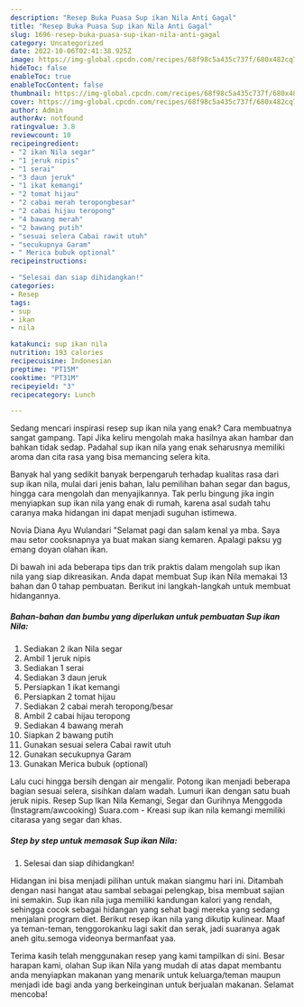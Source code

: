 ```yaml
---
description: "Resep Buka Puasa Sup ikan Nila Anti Gagal"
title: "Resep Buka Puasa Sup ikan Nila Anti Gagal"
slug: 1696-resep-buka-puasa-sup-ikan-nila-anti-gagal
category: Uncategorized
date: 2022-10-06T02:41:38.925Z
image: https://img-global.cpcdn.com/recipes/68f98c5a435c737f/680x482cq70/sup-ikan-nila-foto-resep-utama.jpg
hideToc: false
enableToc: true
enableTocContent: false
thumbnail: https://img-global.cpcdn.com/recipes/68f98c5a435c737f/680x482cq70/sup-ikan-nila-foto-resep-utama.jpg
cover: https://img-global.cpcdn.com/recipes/68f98c5a435c737f/680x482cq70/sup-ikan-nila-foto-resep-utama.jpg
author: Admin
authorAv: notfound
ratingvalue: 3.8
reviewcount: 10
recipeingredient:
- "2 ikan Nila segar"
- "1 jeruk nipis"
- "1 serai"
- "3 daun jeruk"
- "1 ikat kemangi"
- "2 tomat hijau"
- "2 cabai merah teropongbesar"
- "2 cabai hijau teropong"
- "4 bawang merah"
- "2 bawang putih"
- "sesuai selera Cabai rawit utuh"
- "secukupnya Garam"
- " Merica bubuk optional"
recipeinstructions:

- "Selesai dan siap dihidangkan!"
categories:
- Resep
tags:
- sup
- ikan
- nila

katakunci: sup ikan nila 
nutrition: 193 calories
recipecuisine: Indonesian
preptime: "PT15M"
cooktime: "PT31M"
recipeyield: "3"
recipecategory: Lunch

---
```



Sedang mencari inspirasi resep sup ikan nila yang enak? Cara membuatnya sangat gampang. Tapi Jika keliru mengolah maka hasilnya akan hambar dan bahkan tidak sedap. Padahal sup ikan nila yang enak seharusnya memiliki aroma dan cita rasa yang bisa memancing selera kita.


Banyak hal yang sedikit banyak berpengaruh terhadap kualitas rasa dari sup ikan nila, mulai dari jenis bahan, lalu pemilihan bahan segar dan bagus, hingga cara mengolah dan menyajikannya. Tak perlu bingung jika ingin menyiapkan sup ikan nila yang enak di rumah, karena asal sudah tahu caranya maka hidangan ini dapat menjadi suguhan istimewa.

Novia Diana Ayu Wulandari &#34;Selamat pagi dan salam kenal ya mba. Saya mau setor cooksnapnya ya buat makan siang kemaren. Apalagi paksu yg emang doyan olahan ikan.


Di bawah ini ada beberapa tips dan trik praktis dalam mengolah sup ikan nila yang siap dikreasikan. Anda dapat membuat Sup ikan Nila memakai 13 bahan dan 0 tahap pembuatan. Berikut ini langkah-langkah untuk membuat hidangannya.

<!--inarticleads1-->

##### Bahan-bahan dan bumbu yang diperlukan untuk pembuatan Sup ikan Nila:

1. Sediakan 2 ikan Nila segar
1. Ambil 1 jeruk nipis
1. Sediakan 1 serai
1. Sediakan 3 daun jeruk
1. Persiapkan 1 ikat kemangi
1. Persiapkan 2 tomat hijau
1. Sediakan 2 cabai merah teropong/besar
1. Ambil 2 cabai hijau teropong
1. Sediakan 4 bawang merah
1. Siapkan 2 bawang putih
1. Gunakan sesuai selera Cabai rawit utuh
1. Gunakan secukupnya Garam
1. Gunakan  Merica bubuk (optional)


Lalu cuci hingga bersih dengan air mengalir. Potong ikan menjadi beberapa bagian sesuai selera, sisihkan dalam wadah. Lumuri ikan dengan satu buah jeruk nipis. Resep Sup Ikan Nila Kemangi, Segar dan Gurihnya Menggoda (Instagram/awcooking) Suara.com - Kreasi sup ikan nila kemangi memiliki citarasa yang segar dan khas. 

<!--inarticleads2-->

##### Step by step untuk memasak Sup ikan Nila:


1. Selesai dan siap dihidangkan!

Hidangan ini bisa menjadi pilihan untuk makan siangmu hari ini. Ditambah dengan nasi hangat atau sambal sebagai pelengkap, bisa membuat sajian ini semakin. Sup ikan nila juga memiliki kandungan kalori yang rendah, sehingga cocok sebagai hidangan yang sehat bagi mereka yang sedang menjalani program diet. Berikut resep ikan nila yang dikutip kulinear. Maaf ya teman-teman, tenggorokanku lagi sakit dan serak, jadi suaranya agak aneh gitu.semoga videonya bermanfaat yaa. 

Terima kasih telah menggunakan resep yang kami tampilkan di sini. Besar harapan kami, olahan Sup ikan Nila yang mudah di atas dapat membantu anda menyiapkan makanan yang menarik untuk keluarga/teman maupun menjadi ide bagi anda yang berkeinginan untuk berjualan makanan. Selamat mencoba!

